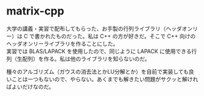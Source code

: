 # matrix-cpp

大学の講義・実習で配布してもらった、お手製の行列ライブラリ（ヘッダオンリー）は C で書かれたものだった。私は C++ の方が好きだ。そこで C++ 向けのヘッダオンリーライブラリを作ることにした。  
実習では BLAS/LAPACK を使用したので、同じように LAPACK に使用できる行列（生配列）を作る。私は他のライブラリを知らないのだ。

種々のアルゴリズム（ガウスの消去法とかLU分解とか）を自前で実装しても良いことは一つもないので、やらない。あくまでも解きたい問題がサクッと解ければよいだけなのだ。

